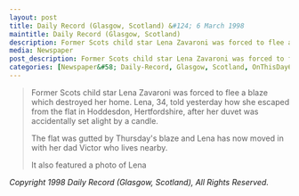 ```yaml
---
layout: post
title: Daily Record (Glasgow, Scotland) &#124; 6 March 1998
maintitle: Daily Record (Glasgow, Scotland)
description: Former Scots child star Lena Zavaroni was forced to flee a blaze which destroyed her home.
media: Newspaper
post_description: Former Scots child star Lena Zavaroni was forced to flee a blaze which destroyed her home.
categories: [Newspaper&#58; Daily-Record, Glasgow, Scotland, OnThisDay6March]
---
```


> Former Scots child star Lena Zavaroni was forced to flee a blaze which destroyed her home. Lena, 34, told yesterday how she escaped from the flat in Hoddesdon, Hertfordshire, after her duvet was accidentally set alight by a candle.
>
> The flat was gutted by Thursday's blaze and Lena has now moved in with her dad Victor who lives nearby.
>
> It also featured a photo of Lena

<cite>Copyright 1998 Daily Record (Glasgow, Scotland), All Rights Reserved.</cite>

